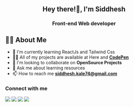 <h2 align="center">Hey there!👋, I'm Siddhesh</h2>
<h3 align="center">Front-end Web developer</h3>

## 🙋‍♂️ About Me

- 🌱 I'm currently learning ReactJs and Tailwind Css
- 👨‍💻 All of my projects are available at Here and **[CodePen](https://codepen.io/Siddheshkale)**
- 👯 I'm looking to collaborate on **OpenSource Projects**
- 💬 Ask me about learning resources
- 📫 How to reach me **siddhesh.kale74@gmail.com**

### Connect with me

<a href = "https://www.linkedin.com/in/kalesid/"><img src="https://img.icons8.com/fluent/48/000000/linkedin.png"/></a>
<a href="https://codepen.io/Siddheshkale"><img src="https://img.icons8.com/color/50/000000/codepen.png"/></a>
<a href = "https://twitter.com/kalesiddhesh07/"><img src="https://img.icons8.com/fluent/48/000000/twitter.png"/></a>
<a href = "https://www.instagram.com/siddheshkale_07/"><img src="https://img.icons8.com/fluent/48/000000/instagram-new.png"/></a>
